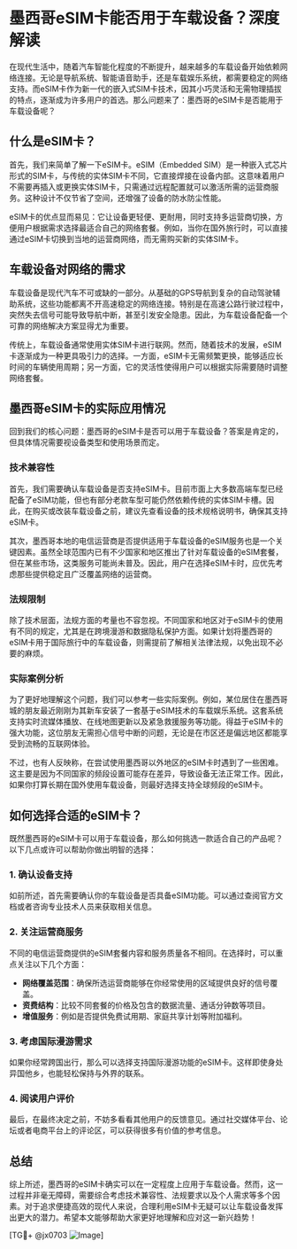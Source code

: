 # 墨西哥eSIM卡能否用于车载设备？深度解读

在现代生活中，随着汽车智能化程度的不断提升，越来越多的车载设备开始依赖网络连接。无论是导航系统、智能语音助手，还是车载娱乐系统，都需要稳定的网络支持。而eSIM卡作为新一代的嵌入式SIM卡技术，因其小巧灵活和无需物理插拔的特点，逐渐成为许多用户的首选。那么问题来了：墨西哥的eSIM卡是否能用于车载设备呢？

## 什么是eSIM卡？

首先，我们来简单了解一下eSIM卡。eSIM（Embedded SIM）是一种嵌入式芯片形式的SIM卡，与传统的实体SIM卡不同，它直接焊接在设备内部。这意味着用户不需要再插入或更换实体SIM卡，只需通过远程配置就可以激活所需的运营商服务。这种设计不仅节省了空间，还增强了设备的防水防尘性能。

eSIM卡的优点显而易见：它让设备更轻便、更耐用，同时支持多运营商切换，方便用户根据需求选择最适合自己的网络套餐。例如，当你在国外旅行时，可以直接通过eSIM卡切换到当地的运营商网络，而无需购买新的实体SIM卡。

## 车载设备对网络的需求

车载设备是现代汽车不可或缺的一部分。从基础的GPS导航到复杂的自动驾驶辅助系统，这些功能都离不开高速稳定的网络连接。特别是在高速公路行驶过程中，突然失去信号可能导致导航中断，甚至引发安全隐患。因此，为车载设备配备一个可靠的网络解决方案显得尤为重要。

传统上，车载设备通常使用实体SIM卡进行联网。然而，随着技术的发展，eSIM卡逐渐成为一种更具吸引力的选择。一方面，eSIM卡无需频繁更换，能够适应长时间的车辆使用周期；另一方面，它的灵活性使得用户可以根据实际需要随时调整网络套餐。

## 墨西哥eSIM卡的实际应用情况

回到我们的核心问题：墨西哥的eSIM卡是否可以用于车载设备？答案是肯定的，但具体情况需要视设备类型和使用场景而定。

### 技术兼容性

首先，我们需要确认车载设备是否支持eSIM卡。目前市面上大多数高端车型已经配备了eSIM功能，但也有部分老款车型可能仍然依赖传统的实体SIM卡槽。因此，在购买或改装车载设备之前，建议先查看设备的技术规格说明书，确保其支持eSIM卡。

其次，墨西哥本地的电信运营商是否提供适用于车载设备的eSIM服务也是一个关键因素。虽然全球范围内已有不少国家和地区推出了针对车载设备的eSIM套餐，但在某些市场，这类服务可能尚未普及。因此，用户在选择eSIM卡时，应优先考虑那些提供稳定且广泛覆盖网络的运营商。

### 法规限制

除了技术层面，法规方面的考量也不容忽视。不同国家和地区对于eSIM卡的使用有不同的规定，尤其是在跨境漫游和数据隐私保护方面。如果计划将墨西哥的eSIM卡用于国际旅行中的车载设备，则需提前了解相关法律法规，以免出现不必要的麻烦。

### 实际案例分析

为了更好地理解这个问题，我们可以参考一些实际案例。例如，某位居住在墨西哥城的朋友最近刚刚为其新车安装了一套基于eSIM技术的车载娱乐系统。这套系统支持实时流媒体播放、在线地图更新以及紧急救援服务等功能。得益于eSIM卡的强大功能，这位朋友无需担心信号中断的问题，无论是在市区还是偏远地区都能享受到流畅的互联网体验。

不过，也有人反映称，在尝试使用墨西哥以外地区的eSIM卡时遇到了一些困难。这主要是因为不同国家的频段设置可能存在差异，导致设备无法正常工作。因此，如果你打算长期在国外使用车载设备，则最好选择支持全球频段的eSIM卡。

## 如何选择合适的eSIM卡？

既然墨西哥的eSIM卡可以用于车载设备，那么如何挑选一款适合自己的产品呢？以下几点或许可以帮助你做出明智的选择：

### 1. 确认设备支持

如前所述，首先需要确认你的车载设备是否具备eSIM功能。可以通过查阅官方文档或者咨询专业技术人员来获取相关信息。

### 2. 关注运营商服务

不同的电信运营商提供的eSIM套餐内容和服务质量各不相同。在选择时，可以重点关注以下几个方面：
- **网络覆盖范围**：确保所选运营商能够在你经常使用的区域提供良好的信号覆盖。
- **资费结构**：比较不同套餐的价格及包含的数据流量、通话分钟数等项目。
- **增值服务**：例如是否提供免费试用期、家庭共享计划等附加福利。

### 3. 考虑国际漫游需求

如果你经常跨国出行，那么可以选择支持国际漫游功能的eSIM卡。这样即使身处异国他乡，也能轻松保持与外界的联系。

### 4. 阅读用户评价

最后，在最终决定之前，不妨多看看其他用户的反馈意见。通过社交媒体平台、论坛或者电商平台上的评论区，可以获得很多有价值的参考信息。

## 总结

综上所述，墨西哥的eSIM卡确实可以在一定程度上应用于车载设备。然而，这一过程并非毫无障碍，需要综合考虑技术兼容性、法规要求以及个人需求等多个因素。对于追求便捷高效的现代人来说，合理利用eSIM卡无疑可以让车载设备发挥出更大的潜力。希望本文能够帮助大家更好地理解和应对这一新兴趋势！

[TG💪+ @jx0703 ![Image](https://github.com/user-attachments/assets/dbca1d08-cadb-493c-b0ec-ad6f7a83f270)]